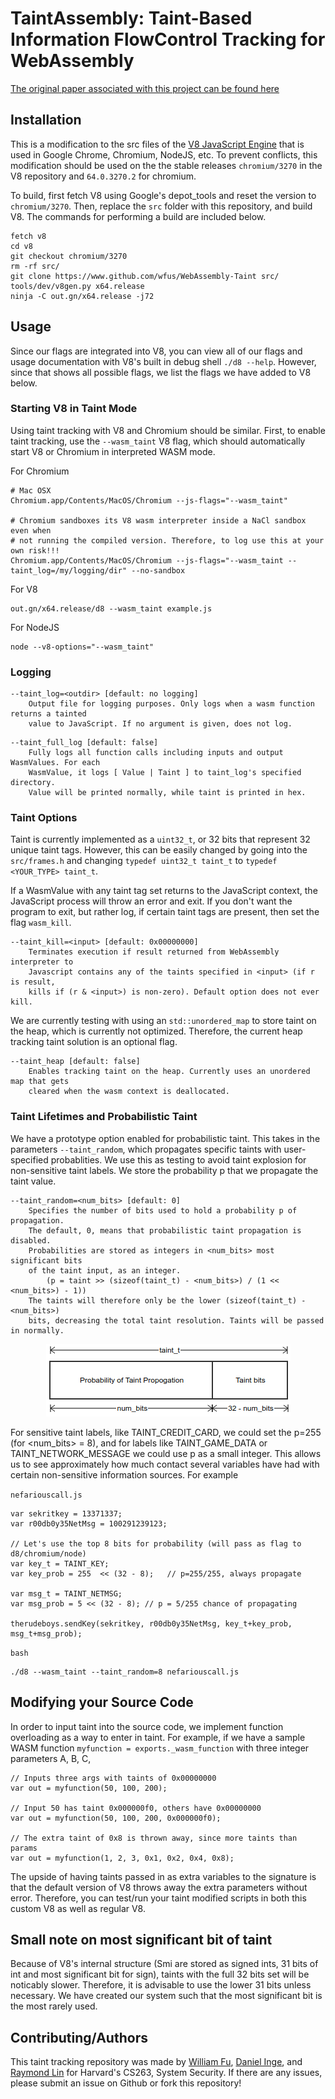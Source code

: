 # TaintAssembly: Taint-Based Information FlowControl Tracking for WebAssembly

[The original paper associated with this project can be found here](TaintAssembly.pdf)
## Installation

This is a modification to the src files of the [V8 JavaScript Engine](https://www.github.com/v8/v8.git) that is used in Google Chrome, Chromium, NodeJS, etc. To prevent conflicts, this modification should be used on the the stable releases ```chromium/3270``` in the V8 repository and ```64.0.3270.2``` for chromium. 

To build, first fetch V8 using Google's depot_tools and reset the version to ```chromium/3270```. Then, replace the ```src``` folder with this repository, and build V8. The commands for performing a build are included below.

```
fetch v8
cd v8
git checkout chromium/3270
rm -rf src/
git clone https://www.github.com/wfus/WebAssembly-Taint src/
tools/dev/v8gen.py x64.release
ninja -C out.gn/x64.release -j72
```

## Usage

Since our flags are integrated into V8, you can view all of our flags and usage documentation with V8's built in debug shell ```./d8 --help```. However, since that shows all possible flags, we list the flags we have added to V8 below.  

### Starting V8 in Taint Mode
Using taint tracking with V8 and Chromium should be similar. First, to enable taint tracking, use the ```--wasm_taint``` V8 flag, which should automatically start V8 or Chromium in interpreted WASM mode.  


For Chromium
```
# Mac OSX
Chromium.app/Contents/MacOS/Chromium --js-flags="--wasm_taint"

# Chromium sandboxes its V8 wasm interpreter inside a NaCl sandbox even when
# not running the compiled version. Therefore, to log use this at your own risk!!!
Chromium.app/Contents/MacOS/Chromium --js-flags="--wasm_taint --taint_log=/my/logging/dir" --no-sandbox
```

For V8
```
out.gn/x64.release/d8 --wasm_taint example.js
```

For NodeJS
```
node --v8-options="--wasm_taint"
```

### Logging
```
--taint_log=<outdir> [default: no logging]
	Output file for logging purposes. Only logs when a wasm function returns a tainted
	value to JavaScript. If no argument is given, does not log. 
```

```
--taint_full_log [default: false]
	Fully logs all function calls including inputs and output WasmValues. For each
	WasmValue, it logs [ Value | Taint ] to taint_log's specified directory.
	Value will be printed normally, while taint is printed in hex. 
```


### Taint Options
Taint is currently implemented as a ```uint32_t```, or 32 bits that represent 32 unique taint tags. However, this can be easily changed by going into the ```src/frames.h``` and changing ```typedef uint32_t taint_t``` to ```typedef <YOUR_TYPE> taint_t```. 

If a WasmValue with any taint tag set returns to the JavaScript context, the JavaScript process will throw an error and exit. If you don't want the program to exit, but rather log, if certain taint tags are present, then set the flag ```wasm_kill```. 

```
--taint_kill=<input> [default: 0x00000000]
	Terminates execution if result returned from WebAssembly interpreter to 
	Javascript contains any of the taints specified in <input> (if r is result,
	kills if (r & <input>) is non-zero). Default option does not ever kill.
```

We are currently testing with using an ```std::unordered_map``` to store taint on the heap, which is currently not optimized. Therefore, the current heap tracking taint solution is an optional flag. 
```
--taint_heap [default: false]
	Enables tracking taint on the heap. Currently uses an unordered map that gets 
	cleared when the wasm context is deallocated. 
```

### Taint Lifetimes and Probabilistic Taint
We have a prototype option enabled for probabilistic taint. This takes in the parameters ```--taint_random```, which propagates specific taints with user-specified probablities. We use this as testing to avoid taint explosion for non-sensitive taint labels. We store the probability p that we propagate the taint value. 

```
--taint_random=<num_bits> [default: 0]
	Specifies the number of bits used to hold a probability p of propagation.
	The default, 0, means that probabilistic taint propagation is disabled. 
	Probabilities are stored as integers in <num_bits> most significant bits
	of the taint input, as an integer. 
		(p = taint >> (sizeof(taint_t) - <num_bits>) / (1 << <num_bits>) - 1))
	The taints will therefore only be the lower (sizeof(taint_t) - <num_bits>)
	bits, decreasing the total taint resolution. Taints will be passed in normally.  
```
<p align="center">
	<img src ="images/taint_t.png" />
</p>


For sensitive taint labels, like TAINT_CREDIT_CARD, we could set the p=255 (for <num_bits> = 8), and for labels like TAINT_GAME_DATA or TAINT_NETWORK_MESSAGE we could use p as a small integer. This allows us to see approximately how much contact several variables have had with certain non-sensitive information sources. For example


```nefariouscall.js```
```
var sekritkey = 13371337;
var r00db0y35NetMsg = 100291239123;

// Let's use the top 8 bits for probability (will pass as flag to d8/chromium/node)
var key_t = TAINT_KEY; 
var key_prob = 255  << (32 - 8);   // p=255/255, always propagate

var msg_t = TAINT_NETMSG;
var msg_prob = 5 << (32 - 8); // p = 5/255 chance of propagating

therudeboys.sendKey(sekritkey, r00db0y35NetMsg, key_t+key_prob, msg_t+msg_prob); 
```

```bash```
```
./d8 --wasm_taint --taint_random=8 nefariouscall.js 
```


## Modifying your Source Code 

In order to input taint into the source code, we implement function overloading as a way to enter in taint. For example, if we have a sample WASM function ```myfunction = exports._wasm_function``` with three integer parameters A, B, C,  

```
// Inputs three args with taints of 0x00000000
var out = myfunction(50, 100, 200);

// Input 50 has taint 0x000000f0, others have 0x00000000
var out = myfunction(50, 100, 200, 0x000000f0);

// The extra taint of 0x8 is thrown away, since more taints than params
var out = myfunction(1, 2, 3, 0x1, 0x2, 0x4, 0x8);
``` 

The upside of having taints passed in as extra variables to the signature is that the default version of V8 throws away the extra parameters without error. Therefore, you can test/run your taint modified scripts in both this custom V8 as well as regular V8.  

## Small note on most significant bit of taint

Because of V8's internal structure (Smi are stored as signed ints, 31 bits of int and most significant bit for sign), taints with the full 32 bits set will be noticably slower. Therefore, it is advisable to use the lower 31 bits unless necessary. We have created our system such that the most significant bit is the most rarely used.  

## Contributing/Authors

This taint tracking repository was made by [William Fu](https://www.github.com/wfus), [Daniel Inge](https://www.github.com/daninge98), and [Raymond Lin](https://www.github.com/raylin1000) for Harvard's CS263, System Security. If there are any issues, please submit an issue on Github or fork this repository!

   





